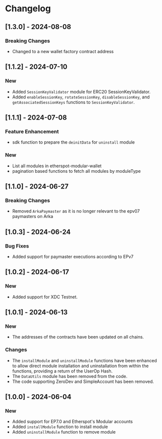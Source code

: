 # Changelog
## [1.3.0] - 2024-08-08
### Breaking Changes
- Changed to a new wallet factory contract address

## [1.1.2] - 2024-07-10
### New
- Added `SessionKeyValidator` module for ERC20 SessionKeyValidator.
- Added `enableSessionKey`, `rotateSessionKey`, `disableSessionKey`, and `getAssociatedSessionKeys` functions to `SessionKeyValidator`.

## [1.1.1] - 2024-07-08
### Feature Enhancement
- sdk function to prepare the `deinitData` for `uninstall` module
### New
- List all modules in etherspot-modular-wallet
- pagination based functions to fetch all modules by moduleType

## [1.1.0] - 2024-06-27
### Breaking Changes
- Removed `ArkaPaymaster` as it is no longer relevant to the epv07 paymasters on Arka

## [1.0.3] - 2024-06-24
### Bug Fixes
- Added support for paymaster executions according to EPv7

## [1.0.2] - 2024-06-17
### New
- Added support for XDC Testnet.

## [1.0.1] - 2024-06-13
### New
- The addresses of the contracts have been updated on all chains.
### Changes
- The `installModule` and `uninstallModule` functions have been enhanced to allow direct module installation and uninstallation from within the functions, providing a return of the UserOp Hash.
- The `DataUtils` module has been removed from the code.
- The code supporting ZeroDev and SimpleAccount has been removed.

## [1.0.0] - 2024-06-04
### New
- Added support for EP7.0 and Etherspot's Modular accounts
- Added `installModule` function to install module
- Added `uninstallModule` function to remove module
